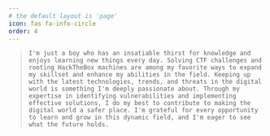 ```yaml
---
# the default layout is 'page'
icon: fas fa-info-circle
order: 4
---
```


>`I'm just a boy who has an insatiable thirst for knowledge and enjoys learning new things every day. Solving CTF challenges and rooting HackTheBox machines are among my favorite ways to expand my skillset and enhance my abilities in the field. Keeping up with the latest technologies, trends, and threats in the digital world is something I'm deeply passionate about. Through my expertise in identifying vulnerabilities and implementing effective solutions, I do my best to contribute to making the digital world a safer place. I'm grateful for every opportunity to learn and grow in this dynamic field, and I'm eager to see what the future holds.`